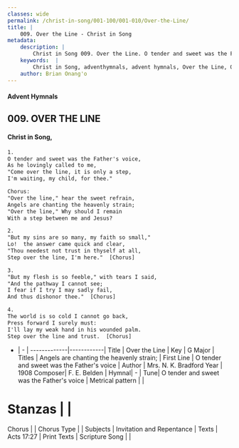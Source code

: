 ```yaml
---
classes: wide
permalink: /christ-in-song/001-100/001-010/Over-the-Line/
title: |
    009. Over the Line - Christ in Song
metadata:
    description: |
        Christ in Song 009. Over the Line. O tender and sweet was the Father's voice, As he lovingly called to me, "Come over the line, it is only a step, I'm waiting, my child, for thee."  Chorus: "Over the line," hear the sweet 
    keywords:  |
        Christ in Song, adventhymnals, advent hymnals, Over the Line, O tender and sweet was the Father's voice. Angels are chanting the heavenly strain;
    author: Brian Onang'o
---
```


#### Advent Hymnals
## 009. OVER THE LINE
####  Christ in Song,

```txt
1.
O tender and sweet was the Father's voice,
As he lovingly called to me,
"Come over the line, it is only a step,
I'm waiting, my child, for thee." 

Chorus:
"Over the line," hear the sweet refrain,
Angels are chanting the heavenly strain;
"Over the line," Why should I remain
With a step between me and Jesus?

2.
"But my sins are so many, my faith so small,"
Lo!  the answer came quick and clear,
"Thou needest not trust in thyself at all,
Step over the line, I'm here."  [Chorus]

3.
"But my flesh is so feeble," with tears I said,
"And the pathway I cannot see;
I fear if I try I may sadly fail,
And thus dishonor thee."  [Chorus]

4.
The world is so cold I cannot go back,
Press forward I surely must:
I'll lay my weak hand in his wounded palm.
Step over the line and trust.  [Chorus]

```

- |   -  |
-------------|------------|
Title | Over the Line |
Key | G Major |
Titles | Angels are chanting the heavenly strain; |
First Line | O tender and sweet was the Father's voice |
Author | Mrs. N. K. Bradford
Year | 1908
Composer| F. E. Belden |
Hymnal|  - |
Tune| O tender and sweet was the Father's voice |
Metrical pattern | |
# Stanzas |  |
Chorus |  |
Chorus Type |  |
Subjects | Invitation and Repentance |
Texts | Acts 17:27 |
Print Texts | 
Scripture Song |  |
    
